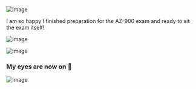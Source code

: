 ![image](https://github.com/ZCHAnalytics/az-900/assets/146954022/ccf6c43e-a507-47b2-97a4-d0c37330b515)

I am so happy I finished preparation for the AZ-900 exam and ready to sit the exam itself! 

![image](https://github.com/ZCHAnalytics/az-900/assets/146954022/21b2fdcc-fa46-4b12-a783-57ce0d0f53ba)


![image](https://github.com/ZCHAnalytics/az-900/assets/146954022/d306a472-5927-4828-bba6-54502972f08d)



### My eyes are now on  👀


![image](https://github.com/ZCHAnalytics/az-900/assets/146954022/79743884-a975-41e2-b406-bb8da0ebde03)




